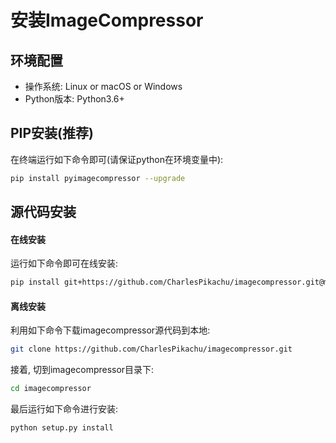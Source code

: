 # 安装ImageCompressor


## 环境配置
- 操作系统: Linux or macOS or Windows
- Python版本: Python3.6+


## PIP安装(推荐)
在终端运行如下命令即可(请保证python在环境变量中):
```sh
pip install pyimagecompressor --upgrade
```


## 源代码安装

#### 在线安装
运行如下命令即可在线安装:
```sh
pip install git+https://github.com/CharlesPikachu/imagecompressor.git@master
```

#### 离线安装
利用如下命令下载imagecompressor源代码到本地:
```sh
git clone https://github.com/CharlesPikachu/imagecompressor.git
```
接着, 切到imagecompressor目录下:
```sh
cd imagecompressor
```
最后运行如下命令进行安装:
```sh
python setup.py install
```